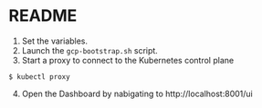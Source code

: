 README
======

1. Set the variables.
2. Launch the `gcp-bootstrap.sh` script.
3. Start a proxy to connect to the Kubernetes control plane
```
$ kubectl proxy
```
4. Open the Dashboard by nabigating to http://localhost:8001/ui
